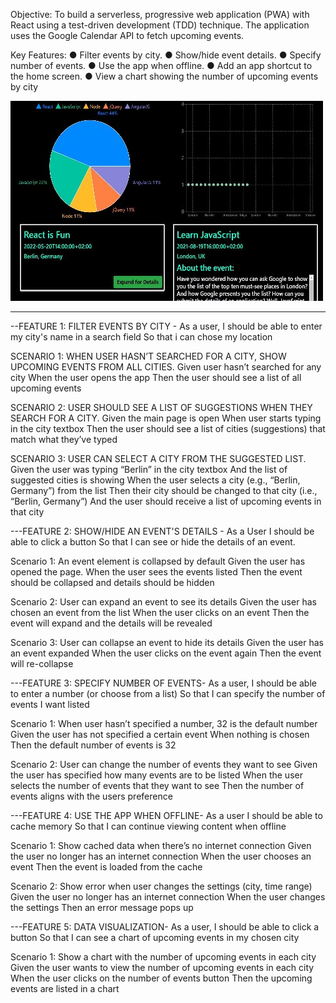 Objective:
To build a serverless, progressive web application (PWA) with React using a test-driven development (TDD) technique. The application uses the Google Calendar API to fetch upcoming events.

Key Features:
● Filter events by city.
● Show/hide event details.
● Specify number of events.
● Use the app when offline.
● Add an app shortcut to the home screen.
● View a chart showing the number of upcoming events by city

<img src="https://github.com/Jazzyspoon/meet/blob/master/meetapp.JPG"></img>

---

--FEATURE 1: FILTER EVENTS BY CITY -
As a user,
I should be able to enter my city's name in a search field
So that i can chose my location

SCENARIO 1: WHEN USER HASN’T SEARCHED FOR A CITY, SHOW UPCOMING EVENTS FROM ALL CITIES.
Given user hasn’t searched for any city
When the user opens the app
Then the user should see a list of all upcoming events

SCENARIO 2: USER SHOULD SEE A LIST OF SUGGESTIONS WHEN THEY SEARCH FOR A CITY.
Given the main page is open
When user starts typing in the city textbox
Then the user should see a list of cities (suggestions) that match what they’ve typed

SCENARIO 3: USER CAN SELECT A CITY FROM THE SUGGESTED LIST.
Given the user was typing “Berlin” in the city textbox
And the list of suggested cities is showing
When the user selects a city (e.g., “Berlin, Germany”) from the list
Then their city should be changed to that city (i.e., “Berlin, Germany”)
And the user should receive a list of upcoming events in that city

---FEATURE 2: SHOW/HIDE AN EVENT'S DETAILS -
As a User
I should be able to click a button
So that I can see or hide the details of an event.

Scenario 1: An event element is collapsed by default
Given the user has opened the page.
When the user sees the events listed
Then the event should be collapsed and details should be hidden

Scenario 2: User can expand an event to see its details
Given the user has chosen an event from the list
When the user clicks on an event
Then the event will expand and the details will be revealed

Scenario 3: User can collapse an event to hide its details
Given the user has an event expanded
When the user clicks on the event again
Then the event will re-collapse

---FEATURE 3: SPECIFY NUMBER OF EVENTS-
As a user,
I should be able to enter a number (or choose from a list)
So that I can specify the number of events I want listed

Scenario 1: When user hasn’t specified a number, 32 is the default number
Given the user has not specified a certain event
When nothing is chosen
Then the default number of events is 32

Scenario 2: User can change the number of events they want to see
Given the user has specified how many events are to be listed
When the user selects the number of events that they want to see
Then the number of events aligns with the users preference

---FEATURE 4: USE THE APP WHEN OFFLINE-
As a user
I should be able to cache memory
So that I can continue viewing content when offline

Scenario 1: Show cached data when there’s no internet connection
Given the user no longer has an internet connection
When the user chooses an event
Then the event is loaded from the cache

Scenario 2: Show error when user changes the settings (city, time range)
Given the user no longer has an internet connection
When the user changes the settings
Then an error message pops up

---FEATURE 5: DATA VISUALIZATION-
As a user,
I should be able to click a button
So that I can see a chart of upcoming events in my chosen city

Scenario 1: Show a chart with the number of upcoming events in each city
Given the user wants to view the number of upcoming events in each city
When the user clicks on the number of events button
Then the upcoming events are listed in a chart
